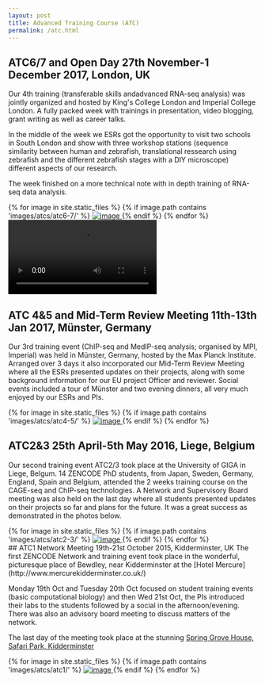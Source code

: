 ```yaml
---
layout: post
title: Advanced Training Course (ATC)
permalink: /atc.html
---
```


## ATC6/7 and Open Day 27th November-1 December 2017, London, UK
Our 4th training (transferable skills andadvanced RNA-seq analysis) was jointly organized and hosted by King's College London and Imperial College London.
A fully packed week with trainings in presentation, video blogging, grant writing as well as career talks.

In the middle of the week we ESRs got the opportunity to visit two schools in South London and show with three workshop stations (sequence similarity between human and zebrafish, translational ressearch using zebrafish and the different zebrafish stages with a DIY microscope) different aspects of our research.

The week finished on a more technical note with in depth training of RNA-seq data analysis.
<div class="image-gallery-lg d-flex flex-row flex-wrap   justify-content-center">
{% for image in site.static_files %}
{% if image.path contains 'images/atcs/atc6-7/' %}
<a href="{{ image.path }}" class="item" data-toggle="lightbox" data-gallery="gallery">
<img src="{{ image.path }}" alt="image" class="post-image inline-block" />
</a>
{% endif %}
{% endfor %}
<video class="video-container inline-block" controls>
  <source src="../library/images/output.webm" type="video/webm; codecs=vp9">
  <source src="../library/images/zoom.mp4" type="video/mp4">
</video>
</div>

## ATC 4&5 and Mid-Term Review Meeting 11th-13th Jan 2017, Münster, Germany
Our 3rd training event (ChIP-seq and MedIP-seq analysis; organised by MPI, Imperial) was held in Münster, Germany, hosted by the Max Planck Institute. Arranged over 3 days it also incorporated our Mid-Term Review Meeting where all the ESRs presented updates on their projects, along with some background information for our EU project Officer and reviewer. Social events included a tour of Münster and two evening dinners, all very much enjoyed by our ESRs and PIs.
<div class="image-gallery-lg d-flex flex-row flex-wrap   justify-content-center">
{% for image in site.static_files %}
{% if image.path contains 'images/atcs/atc4-5/' %}
<a href="{{ image.path }}" class="item" data-toggle="lightbox" data-gallery="gallery">
<img src="{{ image.path }}" alt="image" class="post-image inline-block" />
</a>
{% endif %}
{% endfor %}
</div>


## ATC2&3 25th April-5th May 2016, Liege, Belgium

Our second training event ATC2/3 took place at the University of GIGA in Liege, Belgum. 14 ZENCODE PhD students, from Japan, Sweden, Germany, England, Spain and Belgium, attended the 2 weeks training course on the CAGE-seq and ChIP-seq technologies. A Network and Supervisory Board meeting was also held on the last day where all students presented updates on their projects so far and plans for the future. It was a great success as demonstrated in the photos below.
<div class="image-gallery-lg d-flex flex-row flex-wrap justify-content-center">
{% for image in site.static_files %}
{% if image.path contains 'images/atcs/atc2-3/' %}
<a href="{{ image.path }}" class="item" data-toggle="lightbox" data-gallery="gallery">
<img src="{{ image.path }}" alt="image" class="post-image inline-block" />
</a>
{% endif %}
{% endfor %}
</div>
##  ATC1 Network Meeting 19th-21st October 2015, Kidderminster, UK
The first ZENCODE Network and training event took place in the wonderful, picturesque place of Bewdley, near Kidderminster at the [Hotel Mercure](http://www.mercurekidderminster.co.uk/)

Monday 19th Oct and Tuesday 20th Oct focused on student training events (basic computational biology) and then Wed 21st Oct, the PIs introduced their labs to the students followed by a social in the afternoon/evening. There was also an advisory board meeting to discuss matters of the network.

The last day of the meeting took place at the stunning [Spring Grove House, Safari Park, Kidderminster](http://www.springgrovehouse.co.uk/)

<div class="image-gallery-lg d-flex flex-row flex-wrap justify-content-center">
{% for image in site.static_files %}
{% if image.path contains 'images/atcs/atc1/' %}
<a href="{{ image.path }}" class="item" data-toggle="lightbox" data-gallery="gallery">
<img src="{{ image.path }}" alt="image" class="post-image inline-block" />
</a>
{% endif %}
{% endfor %}
</div>

